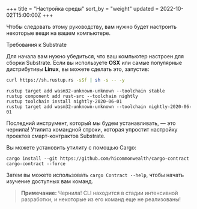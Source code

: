 +++
title = "Настройка среды"
sort_by = "weight"
updated = 2022-10-02T15:00:00Z
+++

Чтобы следовать этому руководству, вам нужно будет настроить некоторые вещи на вашем компьютере.

Требования к Substrate

Для начала вам нужно убедиться, что ваш компьютер настроен для сборки Substrate. Если вы используете **OSX** или самые популярные дистрибутивы **Linux**, вы можете сделать это, запустив:

```bash
curl https://sh.rustup.rs -sSf | sh -s -- -y
```

```
rustup target add wasm32-unknown-unknown --toolchain stable
rustup component add rust-src --toolchain nightly
rustup toolchain install nightly-2020-06-01
rustup target add wasm32-unknown-unknown --toolchain nightly-2020-06-01
```

Последний инструмент, который мы будем устанавливать, — это чернила! Утилита командной строки, которая упростит настройку проектов смарт-контрактов Substrate.

Вы можете установить утилиту с помощью Cargo:

```
cargo install --git https://github.com/hicommonwealth/cargo-contract cargo-contract --force
```

Затем вы можете использовать `cargo Contract --help`, чтобы начать изучение доступных вам команд.

>**Примечание:** Чернила! CLI находится в стадии интенсивной разработки, и некоторые из его команд еще не реализованы!
